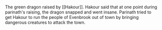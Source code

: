 The green dragon raised by [[Hakour]]. Hakour said that at one point during parinath's raising, the dragon snapped and went insane. Parinath tried to get Hakour to run the people of Evenbrook out of town by bringing dangerous creatures to attack the town.